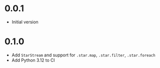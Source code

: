 # 0.0.1

- Initial version

# 0.1.0

- Add `StarStream` and support for `.star.map`, `.star.filter`, `.star.foreach`
- Add Python 3.12 to CI
